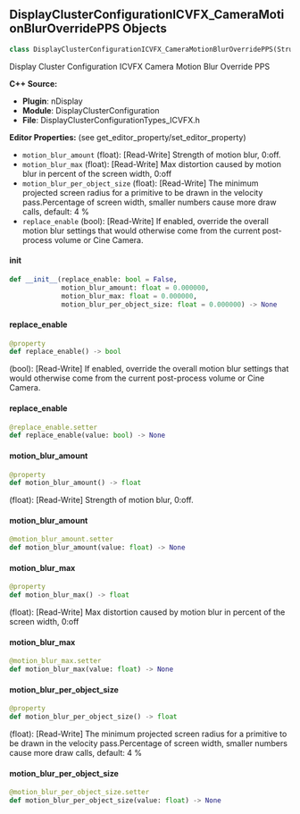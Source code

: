 ## DisplayClusterConfigurationICVFX_CameraMotionBlurOverridePPS Objects

```python
class DisplayClusterConfigurationICVFX_CameraMotionBlurOverridePPS(StructBase)
```

Display Cluster Configuration ICVFX Camera Motion Blur Override PPS

**C++ Source:**

- **Plugin**: nDisplay
- **Module**: DisplayClusterConfiguration
- **File**: DisplayClusterConfigurationTypes_ICVFX.h

**Editor Properties:** (see get_editor_property/set_editor_property)

- ``motion_blur_amount`` (float):  [Read-Write] Strength of motion blur, 0:off.
- ``motion_blur_max`` (float):  [Read-Write] Max distortion caused by motion blur in percent of the screen width, 0:off
- ``motion_blur_per_object_size`` (float):  [Read-Write] The minimum projected screen radius for a primitive to be drawn in the velocity pass.Percentage of screen width, smaller numbers cause more draw calls, default: 4 %
- ``replace_enable`` (bool):  [Read-Write] If enabled, override the overall motion blur settings that would otherwise come from the current post-process volume or Cine Camera.

<a id="unreal.DisplayClusterConfigurationICVFX_CameraMotionBlurOverridePPS.__init__"></a>

#### __init__

```python
def __init__(replace_enable: bool = False,
             motion_blur_amount: float = 0.000000,
             motion_blur_max: float = 0.000000,
             motion_blur_per_object_size: float = 0.000000) -> None
```

<a id="unreal.DisplayClusterConfigurationICVFX_CameraMotionBlurOverridePPS.replace_enable"></a>

#### replace_enable

```python
@property
def replace_enable() -> bool
```

(bool):  [Read-Write] If enabled, override the overall motion blur settings that would otherwise come from the current post-process volume or Cine Camera.

<a id="unreal.DisplayClusterConfigurationICVFX_CameraMotionBlurOverridePPS.replace_enable"></a>

#### replace_enable

```python
@replace_enable.setter
def replace_enable(value: bool) -> None
```

<a id="unreal.DisplayClusterConfigurationICVFX_CameraMotionBlurOverridePPS.motion_blur_amount"></a>

#### motion_blur_amount

```python
@property
def motion_blur_amount() -> float
```

(float):  [Read-Write] Strength of motion blur, 0:off.

<a id="unreal.DisplayClusterConfigurationICVFX_CameraMotionBlurOverridePPS.motion_blur_amount"></a>

#### motion_blur_amount

```python
@motion_blur_amount.setter
def motion_blur_amount(value: float) -> None
```

<a id="unreal.DisplayClusterConfigurationICVFX_CameraMotionBlurOverridePPS.motion_blur_max"></a>

#### motion_blur_max

```python
@property
def motion_blur_max() -> float
```

(float):  [Read-Write] Max distortion caused by motion blur in percent of the screen width, 0:off

<a id="unreal.DisplayClusterConfigurationICVFX_CameraMotionBlurOverridePPS.motion_blur_max"></a>

#### motion_blur_max

```python
@motion_blur_max.setter
def motion_blur_max(value: float) -> None
```

<a id="unreal.DisplayClusterConfigurationICVFX_CameraMotionBlurOverridePPS.motion_blur_per_object_size"></a>

#### motion_blur_per_object_size

```python
@property
def motion_blur_per_object_size() -> float
```

(float):  [Read-Write] The minimum projected screen radius for a primitive to be drawn in the velocity pass.Percentage of screen width, smaller numbers cause more draw calls, default: 4 %

<a id="unreal.DisplayClusterConfigurationICVFX_CameraMotionBlurOverridePPS.motion_blur_per_object_size"></a>

#### motion_blur_per_object_size

```python
@motion_blur_per_object_size.setter
def motion_blur_per_object_size(value: float) -> None
```

<a id="unreal.DisplayClusterConfigurationICVFX_CameraMotionBlur"></a>